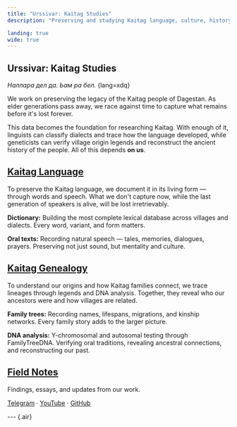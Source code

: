 ```yaml
---
title: "Urssivar: Kaitag Studies"
description: "Preserving and studying Kaitag language, culture, history, and people."

landing: true
wide: true
---
```


<script setup lang="ts">
import Stamp from "@/components/Stamp.vue";
import VillageMap from "@/components/VillageMap.vue";
import PostCard from "@/components/PostCard.vue";
import { data as notes } from './notes/notes.data';
</script>

<article>

# Urssivar: Kaitag Studies

_Наллара дел да. Ьам ра бел._ {lang=xdq}

We work on preserving the legacy of the Kaitag people of Dagestan. As elder generations pass away, we race against time to capture what remains before it's lost forever.

</article>

<VillageMap />

<article>

This data becomes the foundation for researching Kaitag. With enough of it, linguists can classify dialects and trace how the language developed, while geneticists can verify village origin legends and reconstruct the ancient history of the people. All of this depends **on us**.

## [Kaitag Language](./language/)

To preserve the Kaitag language, we document it in its living form — through words and speech. What we don't capture now, while the last generation of speakers is alive, will be lost irretrievably.

**Dictionary:** Building the most complete lexical database across villages and dialects. Every word, variant, and form matters.

**Oral texts:** Recording natural speech — tales, memories, dialogues, prayers. Preserving not just sound, but mentality and culture.

## [Kaitag Genealogy](./genealogy/)

To understand our origins and how Kaitag families connect, we trace lineages through legends and DNA analysis. Together, they reveal who our ancestors were and how villages are related.

**Family trees:** Recording names, lifespans, migrations, and kinship networks. Every family story adds to the larger picture.

**DNA analysis:** Y-chromosomal and autosomal testing through FamilyTreeDNA. Verifying oral traditions, revealing ancestral connections, and reconstructing our past.

</article>

<Stamp />

<article>

## [Field Notes](./notes/)

Findings, essays, and updates from our work.

[Telegram](https://t.me/urssivar) · [YouTube](https://youtube.com/@urssivar) ·
[GitHub](https://github.com/urssivar)

--- {.air}

<PostCard v-for="n in notes.slice(0, 3)" :key="n.url" :page="n"/>

</article>
